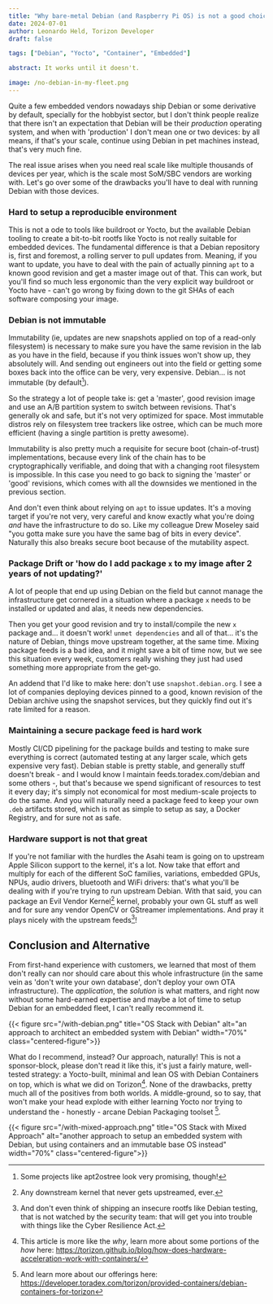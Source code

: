 ```yaml
---
title: "Why bare-metal Debian (and Raspberry Pi OS) is not a good choice for most Embedded Systems"
date: 2024-07-01
author: Leonardo Held, Torizon Developer
draft: false

tags: ["Debian", "Yocto", "Container", "Embedded"]

abstract: It works until it doesn't.

image: /no-debian-in-my-fleet.png
---
```


Quite a few embedded vendors nowadays ship Debian or some derivative by default, specially for the hobbyist sector, but I don't think people realize that there isn't an expectation that Debian will be their *production* operating system, and when with 'production' I don't mean one or two devices: by all means, if that's your scale, continue using Debian in pet machines instead, that's very much fine.

The real issue arises when you need real scale like multiple thousands of devices per year, which is the scale most SoM/SBC vendors are working with. Let's go over some of the drawbacks you'll have to deal with running Debian with those devices.

### Hard to setup a reproducible environment
This is not a ode to tools like buildroot or Yocto, but the available Debian tooling to create a bit-to-bit rootfs like Yocto is not really suitable for embedded devices. The fundamental difference is that a Debian repository is, first and foremost, a rolling server to pull updates from. Meaning, if you want to update, you have to deal with the pain of actually pinning `apt` to a known good revision and get a master image out of that. This can work, but you'll find so much less ergonomic than the very explicit way buildroot or Yocto have - can't go wrong by fixing down to the git SHAs of each software composing your image.

### Debian is not immutable
Immutability (ie, updates are new snapshots applied on top of a read-only filesystem) is necessary to make sure you have the same revision in the lab as you have in the field, because if you think issues won't show up, they absolutely will. And sending out engineers out into the field or getting some boxes back into the office can be very, very expensive.
Debian... is not immutable (by default[^0]). 

So the strategy a lot of people take is: get a 'master', good revision image and use an A/B partition system to switch between revisions. That's generally ok and safe, but it's not very optimized for space. Most immutable distros rely on filesystem tree trackers like ostree, which can be much more efficient (having a single partition is pretty awesome).

Immutability is also pretty much a requisite for secure boot (chain-of-trust) implementations, because every link of the chain has to be cryptographically verifiable, and doing that with a changing root filesystem is impossible. In this case you need to go back to signing the 'master' or 'good' revisions, which comes with all the downsides we mentioned in the previous section.

And don't even think about relying on `apt` to issue updates. It's a moving target if you're not very, very careful and know exactly what you're doing *and* have the infrastructure to do so. Like my colleague Drew Moseley said "you gotta make sure you have the same bag of bits in every device". Naturally this also breaks secure boot because of the mutability aspect.

### Package Drift or 'how do I add package `x` to my image after 2 years of not updating?'
A lot of people that end up using Debian on the field but cannot manage the infrastructure get cornered in a situation where a package `x` needs to be installed or updated and alas, it needs new dependencies.

Then you get your good revision and try to install/compile the new `x` package and... it doesn't work! `unmet dependencies` and all of that... it's the nature of Debian, things move upstream together, at the same time. Mixing package feeds is a bad idea, and it might save a bit of time now, but we see this situation every week, customers really wishing they just had used something more appropriate from the get-go.

An addend that I'd like to make here: don't use `snapshot.debian.org`. I see a lot of companies deploying devices pinned to a good, known revision of the Debian archive using the snapshot services, but they quickly find out it's rate limited for a reason.

### Maintaining a secure package feed is hard work
Mostly CI/CD pipelining for the package builds and testing to make sure everything is correct (automated testing at any larger scale, which gets expensive very fast). Debian stable is pretty stable, and generally stuff doesn't break - and I would know I maintain feeds.toradex.com/debian and some others -, but that's because we spend significant of resources to test it every day; it's simply not economical for most medium-scale projects to do the same. And you will naturally need a package feed to keep your own `.deb` artifacts stored, which is not as simple to setup as say, a Docker Registry, and for sure not as safe.

### Hardware support is not that great
If you're not familiar with the hurdles the Asahi team is going on to upstream Apple Silicon support to the kernel, it's a lot. Now take that effort and multiply for each of the different SoC families, variations, embedded GPUs, NPUs, audio drivers, bluetooth and WiFi drivers: that's what you'll be dealing with if you're trying to run upstream Debian.
With that said, you can package an Evil Vendor Kernel[^1]  kernel, probably your own GL stuff as well and for sure any vendor OpenCV or GStreamer implementations. And pray it plays nicely with the upstream feeds[^2]!

## Conclusion and Alternative
From first-hand experience with customers, we learned that most of them don't really can nor should care about this whole infrastructure (in the same vein as 'don't write your own database', don't deploy your own OTA infrastructure). The *application*, the *solution* is what matters, and right now without some hard-earned expertise and maybe a lot of time to setup Debian for an embedded fleet, I can't really recommend it.

{{< figure src="/with-debian.png" title="OS Stack with Debian" alt="an approach to architect an embedded system with Debian" width="70%" class="centered-figure">}}

What do I recommend, instead? Our approach, naturally! This is not a sponsor-block, please don't read it like this, it's just a fairly mature, well-tested strategy: a Yocto-built, minimal and lean OS with Debian Containers on top, which is what we did on Torizon[^3]. None of the drawbacks, pretty much all of the positives from both worlds. A middle-ground, so to say, that won't make your head explode with either learning Yocto nor trying to understand the - honestly - arcane Debian Packaging toolset [^4].

{{< figure src="/with-mixed-approach.png" title="OS Stack with Mixed Approach" alt="another approach to setup an embedded system with Debian, but using containers and an immutable base OS instead" width="70%" class="centered-figure">}}

[^0]: Some projects like apt2ostree look very promising, though!
[^1]: Any downstream kernel that never gets upstreamed, ever.
[^2]: And don't even think of shipping an insecure rootfs like Debian testing, that is not watched by the security team: that will get you into trouble with things like the Cyber Resilience Act.
[^3]: This article is more like the *why*, learn more about some portions of the *how* here: https://torizon.github.io/blog/how-does-hardware-acceleration-work-with-containers/
[^4]: And learn more about our offerings here: https://developer.toradex.com/torizon/provided-containers/debian-containers-for-torizon
